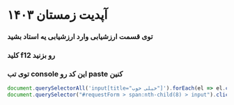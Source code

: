 # آپدیت زمستان ۱۴۰۳
### توی قسمت ارزشیابی وارد ارزشیابی یه استاد بشید
### کلید f12 رو بزنید
### توی تب console این کد رو paste کنین


```javascript
document.querySelectorAll('input[title="خیلی خوب"]').forEach(el => el.click()); 
document.querySelector("#requestForm > span:nth-child(8) > input").click()
```
